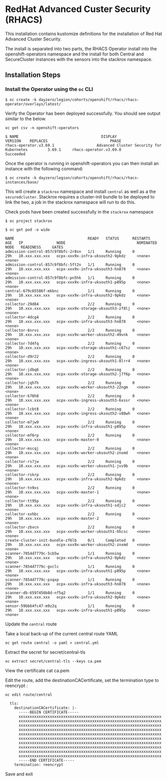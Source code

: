 # RedHat Advanced Custer Security (RHACS)

This installation contains kustomize definitions for the installation of Red Hat Advanced Cluster Security.

The install is separated into two parts, the RHACS Operator install into the openshift-operators namespace and the install for both Central and SecureCluster instances with the sensors into the stackrox namespace.

## Installation Steps

### Install the Operator using the `oc` CLI

```
$ oc create -k dayzero/legion/cohorts/openshift/rhacs/rhacs-operator/overlays/latest/
```

Verify the Operator has been deployed successfully. You should see output similar to the below.

```
oc get csv -n openshift-operators

$ NAME                                     DISPLAY                                          VERSION    REPLACES                            PHASE
rhacs-operator.v3.69.1                   Advanced Cluster Security for Kubernetes         3.69.1     rhacs-operator.v3.69.0              Succeeded
```

Once the operator is running in openshift-operators you can then install an instance with the following command:

```
$ oc create -k dayzero/legion/cohorts/openshift/rhacs/rhacs-instances/base/
```

This will create a `stackrox` namespace and install `central` as well as a the `securedcluster`. Stackrox requires a cluster-init bundle to be deployed to link the two, a job in the stackrox namespace will run to do this. 

Check pods have been created successfully in the `stackrox` namespace

```
$ oc project stackrox
```

```
$ oc get pod -o wide
```

    NAME                                 READY   STATUS      RESTARTS   AGE   IP               NODE                                NOMINATED NODE   READINESS     GATES
    admission-control-857c9f8bfc-2r8sn   1/1     Running     0          29h   10.xxx.xxx.xxx   ocpx-xxx9x-infra-uksouth2-9pkdz     <none>           <none>
    admission-control-857c9f8bfc-5ft2n   1/1     Running     0          29h   10.xxx.xxx.xxx   ocpx-xxx9x-infra-uksouth3-hn878     <none>           <none>
    admission-control-857c9f8bfc-pn5hk   1/1     Running     0          29h   10.xxx.xxx.xxx   ocpx-xxx9x-infra-uksouth1-p895p     <none>           <none>
    central-679c65586f-mkbnc             1/1     Running     0          29h   10.xxx.xxx.xxx   ocpx-xxx9x-infra-uksouth2-9pkdz     <none>           <none>
    collector-29d84                      2/2     Running     0          29h   10.xxx.xxx.xxx   ocpx-xxx9x-storage-uksouth3-zf8lj   <none>           <none>
    collector-4dcg4                      2/2     Running     0          29h   10.xxx.xxx.xxx   ocpx-xxx9x-infra-uksouth3-hn878     <none>           <none>
    collector-6nrvs                      2/2     Running     0          29h   10.xxx.xxx.xxx   ocpx-xxx9x-worker-uksouth2-49vnk    <none>           <none>
    collector-7d4fq                      2/2     Running     0          29h   10.xxx.xxx.xxx   ocpx-xxx9x-storage-uksouth1-c67sz   <none>           <none>
    collector-d9r22                      2/2     Running     0          29h   10.xxx.xxx.xxx   ocpx-xxx9x-ingress-uksouth1-8lrr4   <none>           <none>
    collector-jdbq6                      2/2     Running     0          29h   10.xxx.xxx.xxx   ocpx-xxx9x-storage-uksouth2-j7f6p   <none>           <none>
    collector-jqh7h                      2/2     Running     0          29h   10.xxx.xxx.xxx   ocpx-xxx9x-worker-uksouth3-22ngm    <none>           <none>
    collector-k76h8                      2/2     Running     0          29h   10.xxx.xxx.xxx   ocpx-xxx9x-ingress-uksouth3-6xssr   <none>           <none>
    collector-lcbt8                      2/2     Running     0          29h   10.xxx.xxx.xxx   ocpx-xxx9x-ingress-uksouth2-v88wh   <none>           <none>
    collector-m7jw9                      2/2     Running     0          29h   10.xxx.xxx.xxx   ocpx-xxx9x-infra-uksouth1-p895p     <none>           <none>
    collector-mf6rp                      2/2     Running     0          29h   10.xxx.xxx.xxx   ocpx-xxx9x-master-0                 <none>           <none>
    collector-mscqj                      2/2     Running     0          29h   10.xxx.xxx.xxx   ocpx-xxx9x-worker-uksouth2-znxmd    <none>           <none>
    collector-rs7jw                      2/2     Running     0          29h   10.xxx.xxx.xxx   ocpx-xxx9x-worker-uksouth1-jvs9b    <none>           <none>
    collector-rskrp                      2/2     Running     0          29h   10.xxx.xxx.xxx   ocpx-xxx9x-infra-uksouth2-9pkdz     <none>           <none>
    collector-tn9xs                      2/2     Running     0          29h   10.xxx.xxx.xxx   ocpx-xxx9x-master-1                 <none>           <none>
    collector-tt95p                      2/2     Running     0          29h   10.xxx.xxx.xxx   ocpx-xxx9x-infra-uksouth1-sdjc2     <none>           <none>
    collector-xxhbc                      2/2     Running     0          29h   10.xxx.xxx.xxx   ocpx-xxx9x-master-2                 <none>           <none>
    collector-zbvcn                      2/2     Running     0          29h   10.xxx.xxx.xxx   ocpx-xxx9x-worker-uksouth1-hhcsc    <none>           <none>
    create-cluster-init-bundle-zf6lb     0/1     Completed   0          29h   10.xxx.xxx.xxx   ocpx-xxx9x-worker-uksouth2-znxmd    <none>           <none>
    scanner-7854d7779c-5cb5w             1/1     Running     0          29h   10.xxx.xxx.xxx   ocpx-xxx9x-infra-uksouth2-9pkdz     <none>           <none>
    scanner-7854d7779c-gvclc             1/1     Running     0          29h   10.xxx.xxx.xxx   ocpx-xxx9x-infra-uksouth1-p895p     <none>           <none>
    scanner-7854d7779c-psqxp             1/1     Running     0          29h   10.xxx.xxx.xxx   ocpx-xxx9x-infra-uksouth3-hn878     <none>           <none>
    scanner-db-6597456b8d-nf5q2          1/1     Running     0          29h   10.xxx.xxx.xxx   ocpx-xxx9x-infra-uksouth2-9pkdz     <none>           <none>
    sensor-59bb64fc47-m9z2q              1/1     Running     0          29h   10.xxx.xxx.xxx   ocpx-xxx9x-infra-uksouth1-p895p     <none>           <none>


Update the `central` route

Take a local back-up of the current central route YAML 

```
oc get route central -o yaml > central.yml
```

Extract the secret for secret/central-tls

```
oc extract secret/central-tls --keys ca.pem
```

View the certificate
cat ca.pem

Edit the route, add the destinationCACertificate, set the termination type to reencrypt :

```
oc edit route/central
```

      tls:
        destinationCACertificate: |-
          -----BEGIN CERTIFICATE-----
          xxxxxxxxxxxxxxxxxxxxxxxxxxxxxxxxxxxxxxxxxxxxxxxxxxxxxxxxxxxxxxxx
          xxxxxxxxxxxxxxxxxxxxxxxxxxxxxxxxxxxxxxxxxxxxxxxxxxxxxxxxxxxxxxxx
          xxxxxxxxxxxxxxxxxxxxxxxxxxxxxxxxxxxxxxxxxxxxxxxxxxxxxxxxxxxxxxxx
          xxxxxxxxxxxxxxxxxxxxxxxxxxxxxxxxxxxxxxxxxxxxxxxxxxxxxxxxxxxxxxxx
          xxxxxxxxxxxxxxxxxxxxxxxxxxxxxxxxxxxxxxxxxxxxxxxxxxxxxxxxxxxxxxxx
          xxxxxxxxxxxxxxxxxxxxxxxxxxxxxxxxxxxxxxxxxxxxxxxxxxxxxxxxxxxxxxxx
          xxxxxxxxxxxxxxxxxxxxxxxxxxxxxxxxxxxxxxxxxxxxxxxxxxxxxxxxxxxxxxxx
          xxxxxxxxxxxxxxxxxxxxxxxxxxxxxxxxxxxxxxxxxxxxxxxxxxxxxxxxxxxxxxxx
          xxxxxxxxxxxxxxxxxxxxxxxxxxxxxxxxxxxxxxxxxxxxxxxxxxxxxxxxxxxxxxxx
          xxxxxxxxxxxxxxxxxxxxxxxxxxxxxxxxxxxxxxxxxxxxxxxxxxxxxxxxxxxxxxxx
          -----END CERTIFICATE-----
        termination: reencrypt


Save and exit


